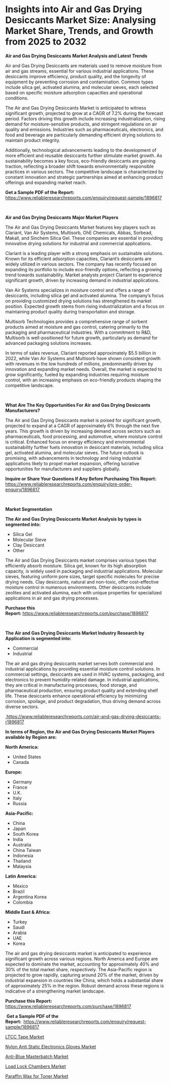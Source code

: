 <p><h1>Insights into Air and Gas Drying Desiccants Market Size: Analysing Market Share, Trends, and Growth from 2025 to 2032</h1></p><p><strong>Air and Gas Drying Desiccants Market Analysis and Latest Trends</strong></p>
<p><p>Air and Gas Drying Desiccants are materials used to remove moisture from air and gas streams, essential for various industrial applications. These desiccants improve efficiency, product quality, and the longevity of equipment by preventing corrosion and contamination. Common types include silica gel, activated alumina, and molecular sieves, each selected based on specific moisture adsorption capacities and operational conditions.</p><p>The Air and Gas Drying Desiccants Market is anticipated to witness significant growth, projected to grow at a CAGR of 7.2% during the forecast period. Factors driving this growth include increasing industrialization, rising demand for moisture-sensitive products, and stringent regulations on air quality and emissions. Industries such as pharmaceuticals, electronics, and food and beverage are particularly demanding efficient drying solutions to maintain product integrity.</p><p>Additionally, technological advancements leading to the development of more efficient and reusable desiccants further stimulate market growth. As sustainability becomes a key focus, eco-friendly desiccants are gaining traction, reflecting a broader shift towards environmentally responsible practices in various sectors. The competitive landscape is characterized by constant innovation and strategic partnerships aimed at enhancing product offerings and expanding market reach.</p></p>
<p><strong>Get a Sample PDF of the Report:&nbsp;</strong> <a href="https://www.reliableresearchreports.com/enquiry/request-sample/1896817?utm_campaign=16&utm_medium=2&utm_source=Github&utm_content=ia&utm_term=04022025&utm_id=air-and-gas-drying-desiccants">https://www.reliableresearchreports.com/enquiry/request-sample/1896817</a></p>
<p>&nbsp;</p>
<p><strong>Air and Gas Drying Desiccants Major Market Players</strong></p>
<p><p>The Air and Gas Drying Desiccants Market features key players such as Clariant, Van Air Systems, Multisorb, OhE Chemicals, Abbas, Sorbead, Makall, and Sinchem Silica Gel. These companies are essential in providing innovative drying solutions for industrial and commercial applications.</p><p>Clariant is a leading player with a strong emphasis on sustainable solutions. Known for its efficient adsorption capacities, Clariant’s desiccants are widely utilized in various sectors. The company has recently focused on expanding its portfolio to include eco-friendly options, reflecting a growing trend towards sustainability. Market analysts project Clariant to experience significant growth, driven by increasing demand in industrial applications.</p><p>Van Air Systems specializes in moisture control and offers a range of desiccants, including silica gel and activated alumina. The company’s focus on providing customized drying solutions has strengthened its market position. Expected growth stems from rising industrialization and a focus on maintaining product quality during transportation and storage.</p><p>Multisorb Technologies provides a comprehensive range of sorbent products aimed at moisture and gas control, catering primarily to the packaging and pharmaceutical industries. With a commitment to R&D, Multisorb is well-positioned for future growth, particularly as demand for advanced packaging solutions increases.</p><p>In terms of sales revenue, Clariant reported approximately $5.5 billion in 2022, while Van Air Systems and Multisorb have shown consistent growth with revenues in the low hundreds of millions, predominantly driven by innovation and expanding market needs. Overall, the market is expected to grow significantly, fueled by expanding industries requiring moisture control, with an increasing emphasis on eco-friendly products shaping the competitive landscape.</p></p>
<p>&nbsp;</p>
<p><strong>What Are The Key Opportunities For Air and Gas Drying Desiccants Manufacturers?</strong></p>
<p><p>The Air and Gas Drying Desiccants market is poised for significant growth, projected to expand at a CAGR of approximately 6% through the next five years. This growth is driven by increasing demand across sectors such as pharmaceuticals, food processing, and automotive, where moisture control is critical. Enhanced focus on energy efficiency and environmental sustainability further fuels innovation in desiccant materials, including silica gel, activated alumina, and molecular sieves. The future outlook is promising, with advancements in technology and rising industrial applications likely to propel market expansion, offering lucrative opportunities for manufacturers and suppliers globally.</p></p>
<p><strong>Inquire or Share Your Questions If Any Before Purchasing This Report:</strong> <a href="https://www.reliableresearchreports.com/enquiry/pre-order-enquiry/1896817?utm_campaign=16&utm_medium=2&utm_source=Github&utm_content=ia&utm_term=04022025&utm_id=air-and-gas-drying-desiccants">https://www.reliableresearchreports.com/enquiry/pre-order-enquiry/1896817</a></p>
<p>&nbsp;</p>
<p><strong>Market Segmentation</strong></p>
<p><strong>The Air and Gas Drying Desiccants Market Analysis by types is segmented into:</strong></p>
<p><ul><li>Silica Gel</li><li>Molecular Sieve</li><li>Clay Desiccant</li><li>Other</li></ul></p>
<p><p>The Air and Gas Drying Desiccants market comprises various types that efficiently absorb moisture. Silica gel, known for its high absorption capacity, is widely used in packaging and industrial applications. Molecular sieves, featuring uniform pore sizes, target specific molecules for precise drying needs. Clay desiccants, natural and non-toxic, offer cost-effective moisture control in numerous environments. Other desiccants include zeolites and activated alumina, each with unique properties for specialized applications in air and gas drying processes.</p></p>
<p><strong>Purchase this Report:&nbsp;</strong><a href="https://www.reliableresearchreports.com/purchase/1896817?utm_campaign=16&utm_medium=2&utm_source=Github&utm_content=ia&utm_term=04022025&utm_id=air-and-gas-drying-desiccants">https://www.reliableresearchreports.com/purchase/1896817</a></p>
<p>&nbsp;</p>
<p><strong>The Air and Gas Drying Desiccants Market Industry Research by Application is segmented into:</strong></p>
<p><ul><li>Commercial</li><li>Industrial</li></ul></p>
<p><p>The air and gas drying desiccants market serves both commercial and industrial applications by providing essential moisture control solutions. In commercial settings, desiccants are used in HVAC systems, packaging, and electronics to prevent humidity-related damage. In industrial applications, they are critical in manufacturing processes, food storage, and pharmaceutical production, ensuring product quality and extending shelf life. These desiccants enhance operational efficiency by minimizing corrosion, spoilage, and product degradation, thus driving demand across diverse sectors.</p></p>
<p><a href="https://www.reliableresearchreports.com/air-and-gas-drying-desiccants-r1896817?utm_campaign=16&utm_medium=2&utm_source=Github&utm_content=ia&utm_term=04022025&utm_id=air-and-gas-drying-desiccants">&nbsp;https://www.reliableresearchreports.com/air-and-gas-drying-desiccants-r1896817</a></p>
<p><strong>In terms of Region, the Air and Gas Drying Desiccants Market Players available by Region are:</strong></p>
<p>
    <p> <strong> North America: </strong>
        <ul>
            <li>United States</li>
            <li>Canada</li>
        </ul>
        </p> 
    <p> <strong> Europe: </strong>
        <ul>
            <li>Germany</li>
            <li>France</li>
            <li>U.K.</li>
            <li>Italy</li>
            <li>Russia</li>
        </ul>
        </p> 
    <p> <strong> Asia-Pacific: </strong>
        <ul>
            <li>China</li>
            <li>Japan</li>
            <li>South Korea</li>
            <li>India</li>
            <li>Australia</li>
            <li>China Taiwan</li>
            <li>Indonesia</li>
            <li>Thailand</li>
            <li>Malaysia</li>
        </ul>
        </p> 
    <p> <strong> Latin America: </strong>
        <ul>
            <li>Mexico</li>
            <li>Brazil</li>
            <li>Argentina Korea</li>
            <li>Colombia</li>
        </ul>
        </p> 
    <p> <strong> Middle East & Africa: </strong>
        <ul>
            <li>Turkey</li>
            <li>Saudi</li>
            <li>Arabia</li>
            <li>UAE</li>
            <li>Korea</li>
        </ul>
    </p>
    </p>
<p><p>The air and gas drying desiccants market is anticipated to experience significant growth across various regions. North America and Europe are expected to dominate the market, accounting for approximately 40% and 30% of the total market share, respectively. The Asia-Pacific region is projected to grow rapidly, capturing around 20% of the market, driven by industrial expansion in countries like China, which holds a substantial share of approximately 25% in the region. Robust demand across these regions is indicative of a strengthening market landscape.</p></p>
<p><strong>Purchase this Report: </strong><a href="https://www.reliableresearchreports.com/purchase/1896817?utm_campaign=16&utm_medium=2&utm_source=Github&utm_content=ia&utm_term=04022025&utm_id=air-and-gas-drying-desiccants">https://www.reliableresearchreports.com/purchase/1896817</a></p>
<p>&nbsp;<strong>Get a Sample PDF of the Report:&nbsp;&nbsp;</strong><a href="https://www.reliableresearchreports.com/enquiry/request-sample/1896817?utm_campaign=16&utm_medium=2&utm_source=Github&utm_content=ia&utm_term=04022025&utm_id=air-and-gas-drying-desiccants">https://www.reliableresearchreports.com/enquiry/request-sample/1896817</a></p>
<p><strong></strong></p>
<p><p><a href="https://www.linkedin.com/pulse/projected-revenue-growth-ltcc-tape-market-124-cagr-2025-eqgoe?utm_campaign=16&utm_medium=2&utm_source=Github&utm_content=ia&utm_term=04022025&utm_id=air-and-gas-drying-desiccants">LTCC Tape Market</a></p><p><a href="https://www.linkedin.com/pulse/nylon-anti-static-electronics-gloves-market-research-2025-2032-aw6xe?utm_campaign=16&utm_medium=2&utm_source=Github&utm_content=ia&utm_term=04022025&utm_id=air-and-gas-drying-desiccants">Nylon Anti Static Electronics Gloves Market</a></p><p><a href="https://github.com/mezokathleen834/Market-Research-Report-List-1/blob/main/anti-blue-masterbatch-market.md?utm_campaign=16&utm_medium=2&utm_source=Github&utm_content=ia&utm_term=04022025&utm_id=air-and-gas-drying-desiccants">Anti-Blue Masterbatch Market</a></p><p><a href="https://www.linkedin.com/pulse/load-lock-chambers-industry-analysis-report-market-size-a97xe?utm_campaign=16&utm_medium=2&utm_source=Github&utm_content=ia&utm_term=04022025&utm_id=air-and-gas-drying-desiccants">Load Lock Chambers Market</a></p><p><a href="https://github.com/shirleenfraker87/Market-Research-Report-List-1/blob/main/paraffin-wax-for-toner-market.md?utm_campaign=16&utm_medium=2&utm_source=Github&utm_content=ia&utm_term=04022025&utm_id=air-and-gas-drying-desiccants">Paraffin Wax for Toner Market</a></p></p>